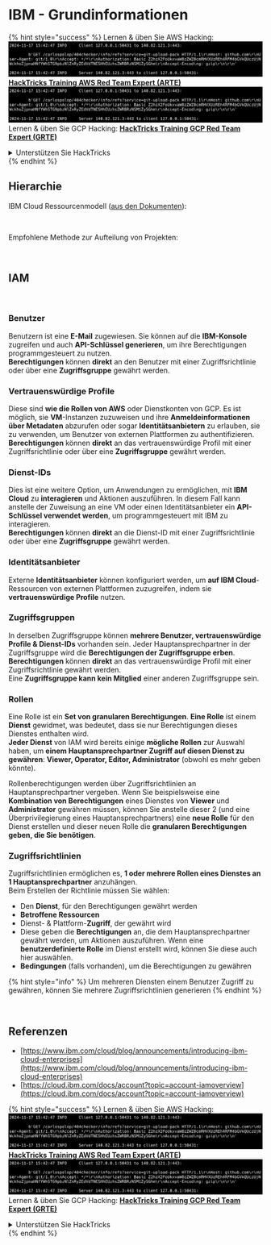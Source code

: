 # IBM - Grundinformationen

{% hint style="success" %}
Lernen & üben Sie AWS Hacking:<img src="../../.gitbook/assets/image (1).png" alt="" data-size="line">[**HackTricks Training AWS Red Team Expert (ARTE)**](https://training.hacktricks.xyz/courses/arte)<img src="../../.gitbook/assets/image (1).png" alt="" data-size="line">\
Lernen & üben Sie GCP Hacking: <img src="../../.gitbook/assets/image (2).png" alt="" data-size="line">[**HackTricks Training GCP Red Team Expert (GRTE)**<img src="../../.gitbook/assets/image (2).png" alt="" data-size="line">](https://training.hacktricks.xyz/courses/grte)

<details>

<summary>Unterstützen Sie HackTricks</summary>

* Überprüfen Sie die [**Abonnementpläne**](https://github.com/sponsors/carlospolop)!
* **Treten Sie der** 💬 [**Discord-Gruppe**](https://discord.gg/hRep4RUj7f) oder der [**Telegram-Gruppe**](https://t.me/peass) bei oder **folgen** Sie uns auf **Twitter** 🐦 [**@hacktricks\_live**](https://twitter.com/hacktricks\_live)**.**
* **Teilen Sie Hacking-Tricks, indem Sie PRs an die** [**HackTricks**](https://github.com/carlospolop/hacktricks) und [**HackTricks Cloud**](https://github.com/carlospolop/hacktricks-cloud) GitHub-Repos senden.

</details>
{% endhint %}

## Hierarchie

IBM Cloud Ressourcenmodell ([aus den Dokumenten](https://www.ibm.com/blog/announcement/introducing-ibm-cloud-enterprises/)):

<figure><img src="../../.gitbook/assets/image (225).png" alt=""><figcaption></figcaption></figure>

Empfohlene Methode zur Aufteilung von Projekten:

<figure><img src="../../.gitbook/assets/image (239).png" alt=""><figcaption></figcaption></figure>

## IAM

<figure><img src="../../.gitbook/assets/image (266).png" alt=""><figcaption></figcaption></figure>

### Benutzer

Benutzern ist eine **E-Mail** zugewiesen. Sie können auf die **IBM-Konsole** zugreifen und auch **API-Schlüssel generieren**, um ihre Berechtigungen programmgesteuert zu nutzen.\
**Berechtigungen** können **direkt** an den Benutzer mit einer Zugriffsrichtlinie oder über eine **Zugriffsgruppe** gewährt werden.

### Vertrauenswürdige Profile

Diese sind **wie die Rollen von AWS** oder Dienstkonten von GCP. Es ist möglich, sie **VM**-Instanzen zuzuweisen und ihre **Anmeldeinformationen über Metadaten** abzurufen oder sogar **Identitätsanbietern** zu erlauben, sie zu verwenden, um Benutzer von externen Plattformen zu authentifizieren.\
**Berechtigungen** können **direkt** an das vertrauenswürdige Profil mit einer Zugriffsrichtlinie oder über eine **Zugriffsgruppe** gewährt werden.

### Dienst-IDs

Dies ist eine weitere Option, um Anwendungen zu ermöglichen, mit **IBM Cloud** zu **interagieren** und Aktionen auszuführen. In diesem Fall kann anstelle der Zuweisung an eine VM oder einen Identitätsanbieter ein **API-Schlüssel verwendet werden**, um programmgesteuert mit IBM zu interagieren.\
**Berechtigungen** können **direkt** an die Dienst-ID mit einer Zugriffsrichtlinie oder über eine **Zugriffsgruppe** gewährt werden.

### Identitätsanbieter

Externe **Identitätsanbieter** können konfiguriert werden, um **auf IBM Cloud**-Ressourcen von externen Plattformen zuzugreifen, indem sie **vertrauenswürdige Profile** nutzen.

### Zugriffsgruppen

In derselben Zugriffsgruppe können **mehrere Benutzer, vertrauenswürdige Profile & Dienst-IDs** vorhanden sein. Jeder Hauptansprechpartner in der Zugriffsgruppe wird die **Berechtigungen der Zugriffsgruppe erben**.\
**Berechtigungen** können **direkt** an das vertrauenswürdige Profil mit einer Zugriffsrichtlinie gewährt werden.\
Eine **Zugriffsgruppe kann kein Mitglied** einer anderen Zugriffsgruppe sein.

### Rollen

Eine Rolle ist ein **Set von granularen Berechtigungen**. **Eine Rolle** ist einem **Dienst** gewidmet, was bedeutet, dass sie nur Berechtigungen dieses Dienstes enthalten wird.\
**Jeder Dienst** von IAM wird bereits einige **mögliche Rollen** zur Auswahl haben, um **einem Hauptansprechpartner Zugriff auf diesen Dienst zu gewähren**: **Viewer, Operator, Editor, Administrator** (obwohl es mehr geben könnte).

Rollenberechtigungen werden über Zugriffsrichtlinien an Hauptansprechpartner vergeben. Wenn Sie beispielsweise eine **Kombination von Berechtigungen** eines Dienstes von **Viewer** und **Administrator** gewähren müssen, können Sie anstelle dieser 2 (und eine Überprivilegierung eines Hauptansprechpartners) eine **neue Rolle** für den Dienst erstellen und dieser neuen Rolle die **granularen Berechtigungen geben, die Sie benötigen**.

### Zugriffsrichtlinien

Zugriffsrichtlinien ermöglichen es, **1 oder mehrere Rollen eines Dienstes an 1 Hauptansprechpartner** anzuhängen.\
Beim Erstellen der Richtlinie müssen Sie wählen:

* Den **Dienst**, für den Berechtigungen gewährt werden
* **Betroffene Ressourcen**
* Dienst- & Plattform-**Zugriff**, der gewährt wird
* Diese geben die **Berechtigungen** an, die dem Hauptansprechpartner gewährt werden, um Aktionen auszuführen. Wenn eine **benutzerdefinierte Rolle** im Dienst erstellt wird, können Sie diese auch hier auswählen.
* **Bedingungen** (falls vorhanden), um die Berechtigungen zu gewähren

{% hint style="info" %}
Um mehreren Diensten einem Benutzer Zugriff zu gewähren, können Sie mehrere Zugriffsrichtlinien generieren
{% endhint %}

<figure><img src="../../.gitbook/assets/image (248).png" alt=""><figcaption></figcaption></figure>

## Referenzen

* [https://www.ibm.com/cloud/blog/announcements/introducing-ibm-cloud-enterprises](https://www.ibm.com/cloud/blog/announcements/introducing-ibm-cloud-enterprises)
* [https://cloud.ibm.com/docs/account?topic=account-iamoverview](https://cloud.ibm.com/docs/account?topic=account-iamoverview)

{% hint style="success" %}
Lernen & üben Sie AWS Hacking:<img src="../../.gitbook/assets/image (1).png" alt="" data-size="line">[**HackTricks Training AWS Red Team Expert (ARTE)**](https://training.hacktricks.xyz/courses/arte)<img src="../../.gitbook/assets/image (1).png" alt="" data-size="line">\
Lernen & üben Sie GCP Hacking: <img src="../../.gitbook/assets/image (2).png" alt="" data-size="line">[**HackTricks Training GCP Red Team Expert (GRTE)**<img src="../../.gitbook/assets/image (2).png" alt="" data-size="line">](https://training.hacktricks.xyz/courses/grte)

<details>

<summary>Unterstützen Sie HackTricks</summary>

* Überprüfen Sie die [**Abonnementpläne**](https://github.com/sponsors/carlospolop)!
* **Treten Sie der** 💬 [**Discord-Gruppe**](https://discord.gg/hRep4RUj7f) oder der [**Telegram-Gruppe**](https://t.me/peass) bei oder **folgen** Sie uns auf **Twitter** 🐦 [**@hacktricks\_live**](https://twitter.com/hacktricks\_live)**.**
* **Teilen Sie Hacking-Tricks, indem Sie PRs an die** [**HackTricks**](https://github.com/carlospolop/hacktricks) und [**HackTricks Cloud**](https://github.com/carlospolop/hacktricks-cloud) GitHub-Repos senden.

</details>
{% endhint %}
